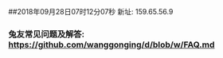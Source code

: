 ##2018年09月28日07时12分07秒 新址: 159.65.56.9
### 兔友常见问题及解答: https://github.com/wanggonging/d/blob/w/FAQ.md
